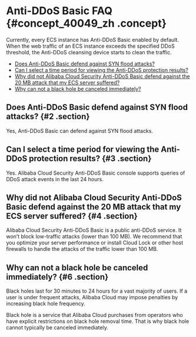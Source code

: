 # Anti-DDoS Basic FAQ {#concept_40049_zh .concept}

Currently, every ECS instance has Anti-DDoS Basic enabled by default. When the web traffic of an ECS instance exceeds the specified DDoS threshold, the Anti-DDoS cleansing device starts to clean the traffic.

-   [Does Anti-DDoS Basic defend against SYN flood attacks?](#)
-   [Can I select a time period for viewing the Anti-DDoS protection results?](#)
-   [Why did not Alibaba Cloud Security Anti-DDoS Basic defend against the 20 MB attack that my ECS server suffered?](#)
-   [Why can not a black hole be canceled immediately?](#)

## Does Anti-DDoS Basic defend against SYN flood attacks? {#2 .section}

Yes, Anti-DDoS Basic can defend against SYN flood attacks.

## Can I select a time period for viewing the Anti-DDoS protection results? {#3 .section}

Yes. Alibaba Cloud Security Anti-DDoS Basic console supports queries of DDoS attack events in the last 24 hours.

## Why did not Alibaba Cloud Security Anti-DDoS Basic defend against the 20 MB attack that my ECS server suffered? {#4 .section}

Alibaba Cloud Security Anti-DDoS Basic is a public anti-DDoS service. It won’t block low-traffic attacks \(lower than 100 MB\). We recommend that you optimize your server performance or install Cloud Lock or other host firewalls to handle the attacks of the traffic lower than 100 MB.

## Why can not a black hole be canceled immediately? {#6 .section}

Black holes last for 30 minutes to 24 hours for a vast majority of users. If a user is under frequent attacks, Alibaba Cloud may impose penalties by increasing black hole frequency.

Black hole is a service that Alibaba Cloud purchases from operators who have explicit restrictions on black hole removal time. That is why black hole cannot typically be canceled immediately.

